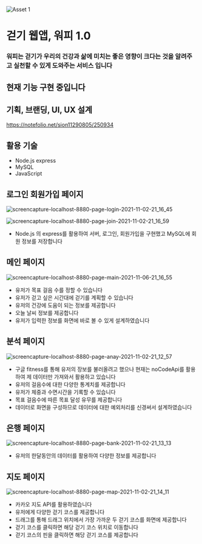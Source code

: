 ![Asset 1](https://user-images.githubusercontent.com/79692272/140050154-3aec18e9-d242-45e4-9482-664177f19a5c.png)

# 걷기 웹앱, 워피 1.0
### 워피는 걷기가 우리의 건강과 삶에 미치는 좋은 영향이 크다는 것을 알려주고 실천할 수 있게 도와주는 서비스 입니다

## 현재 기능 구현 중입니다

## 기획, 브랜딩, UI, UX 설계
https://notefolio.net/sion11290805/250934

## 활용 기술
- Node.js express
- MySQL
- JavaScript

## 로그인 회원가입 페이지

![screencapture-localhost-8880-page-login-2021-11-02-21_16_45](https://user-images.githubusercontent.com/79692272/140051090-6b7de78c-4b02-4e23-877b-d1fea70863da.png)

![screencapture-localhost-8880-page-join-2021-11-02-21_16_59](https://user-images.githubusercontent.com/79692272/140051127-7abf0f74-a619-4929-a1e2-c003f00c41a5.png)

- Node.js 의 express를 활용하여 서버, 로그인, 회원가입을 구현했고 MySQL에 회원 정보를 저장합니다

## 메인 페이지
![screencapture-localhost-8880-page-main-2021-11-06-21_16_55](https://user-images.githubusercontent.com/79692272/140609296-117a7348-cf3c-46c5-84de-feaacb0e341a.png)

- 유저가 목표 걸음 수를 정할 수 있습니다
- 유저가 걷고 싶은 시간대에 걷기를 계획할 수 있습니다
- 유저의 건강에 도움이 되는 정보를 제공합니다
- 오늘 날씨 정보를 제공합니다
- 유저가 입력한 정보를 화면에 바로 볼 수 있게 설계하였습니다

## 분석 페이지
![screencapture-localhost-8880-page-anay-2021-11-02-21_12_57](https://user-images.githubusercontent.com/79692272/140052178-7f922754-3181-4678-b619-b751c476b4a7.png)

- 구글 fitness를 통해 유저의 장보를 불러올려고 했으나 현재는 noCodeApi를 활용하여 제 데이터만 가져와서 활용하고 있습니다
- 유저의 걸음수에 대한 다양한 통계치를 제공합니다
- 유저가 체중과 수면시간을 기록할 수 있습니다
- 목표 걸음수에 따른 목표 달성 유무를 제공합니다
- 데이터로 화면을 구성하므로 데이터에 대한 예외처리를 신경써서 설계하였습니다

## 은행 페이지
![screencapture-localhost-8880-page-bank-2021-11-02-21_13_13](https://user-images.githubusercontent.com/79692272/140052758-2ea6e9ea-c9d0-4b4c-ad05-911f29957fc0.png)

- 유저의 한달동안의 데이터를 활용하여 다양한 정보를 제공합니다

## 지도 페이지
![screencapture-localhost-8880-page-map-2021-11-02-21_14_11](https://user-images.githubusercontent.com/79692272/140052917-14051626-abc8-4f9e-b4ad-4e04d488d030.png)

- 카카오 지도 API를 활용하였습니다
- 유저에게 다양한 걷기 코스를 제공합니다
- 드래그를 통해 드래그 위치에서 가장 가까운 두 걷기 코스를 화면에 제공합니다
- 걷기 코스를 클릭하면 해당 걷기 코스 위치로 이동합니다
- 걷기 코스의 핀을 클릭하면 해당 걷기 코스를 제공합니다
